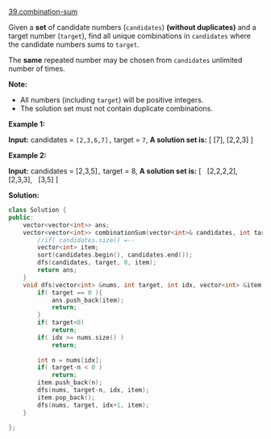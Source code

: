 [39.combination-sum](https://leetcode.com/problems/combination-sum/)  

Given a **set** of candidate numbers (`candidates`) **(without duplicates)** and a target number (`target`), find all unique combinations in `candidates` where the candidate numbers sums to `target`.

The **same** repeated number may be chosen from `candidates` unlimited number of times.

**Note:**

*   All numbers (including `target`) will be positive integers.
*   The solution set must not contain duplicate combinations.

**Example 1:**

**Input:** candidates = `[2,3,6,7],` target = `7`,
**A solution set is:**
\[
  \[7\],
  \[2,2,3\]
\]

**Example 2:**

**Input:** candidates = \[2,3,5\]`,` target = 8,
**A solution set is:**
\[
  \[2,2,2,2\],
  \[2,3,3\],
  \[3,5\]
\]  



**Solution:**  

```cpp
class Solution {
public:
    vector<vector<int>> ans;
    vector<vector<int>> combinationSum(vector<int>& candidates, int target) {
        //if( candidates.size() =--
        vector<int> item;
        sort(candidates.begin(), candidates.end());
        dfs(candidates, target, 0, item);
        return ans;
    }
    void dfs(vector<int> &nums, int target, int idx, vector<int> &item){
        if( target == 0 ){
            ans.push_back(item);
            return;
        }
        if( target<0)
            return;
        if( idx >= nums.size() )
            return;
        
        int n = nums[idx];
        if( target-n < 0 )
            return;
        item.push_back(n);
        dfs(nums, target-n, idx, item);
        item.pop_back();
        dfs(nums, target, idx+1, item);
    }
    
};
```
      